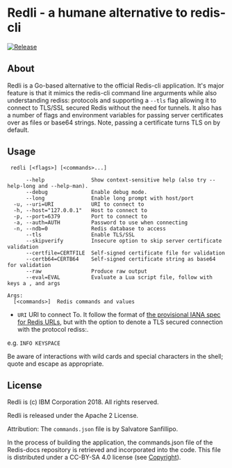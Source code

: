 # Redli - a humane alternative to redis-cli

[![Release](https://img.shields.io/github/release/IBM-Cloud/redli.svg)](https://github.com/IBM-Cloud/redli/releases/latest)

## About

Redli is a Go-based alternative to the official Redis-cli application. It's major feature is that it mimics the redis-cli command line argurments while also understanding rediss: protocols and supporting a `--tls` flag allowing it to connect to TLS/SSL secured Redis without the need for tunnels. It also has a number of flags and environment variables for passing server certificates over as files or base64 strings. Note, passing a certificate turns TLS on by default.

## Usage

```text
 redli [<flags>] [<commands>...]

      --help               Show context-sensitive help (also try --help-long and --help-man).
      --debug              Enable debug mode.
      --long               Enable long prompt with host/port
  -u, --uri=URI            URI to connect to
  -h, --host="127.0.0.1"   Host to connect to
  -p, --port=6379          Port to connect to
  -a, --auth=AUTH          Password to use when connecting
  -n, --ndb=0              Redis database to access
      --tls                Enable TLS/SSL
      --skipverify         Insecure option to skip server certificate validation
      --certfile=CERTFILE  Self-signed certificate file for validation
      --certb64=CERTB64    Self-signed certificate string as base64 for validation
      --raw                Produce raw output
      --eval=EVAL          Evaluate a Lua script file, follow with keys a , and args
      
Args:
  [<commands>]  Redis commands and values
```

* `URI`  URI to connect To. It follow the format of [the provisional IANA spec for Redis URLs](https://www.iana.org/assignments/uri-schemes/prov/redis), but with the option to denote a TLS secured connection with the protocol rediss:.

e.g. `INFO KEYSPACE`

Be aware of interactions with wild cards and special characters in the shell; quote and escape as appropriate.

## License

Redli is (c) IBM Corporation 2018. All rights reserved.

Redli is released under the Apache 2 License.

Attribution: The `commands.json` file is by Salvatore Sanfillipo.

In the process of building the application, the commands.json file of the Redis-docs repository is retrieved and incorporated into the code. This file is distributed under a CC-BY-SA 4.0 license (see [Copyright](https://github.com/antirez/redis-doc/blob/master/COPYRIGHT)).
